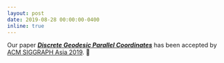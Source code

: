```yaml
---
layout: post
date: 2019-08-28 00:00:00-0400
inline: true
---
```


Our paper [***Discrete Geodesic Parallel Coordinates***](https://www.huiwang.me/projects/5_project/) has been accepted by [ACM SIGGRAPH Asia 2019](https://sa2019.siggraph.org/). :star2:

